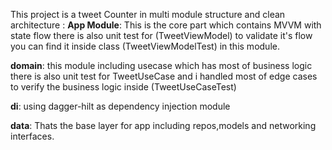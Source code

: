 This project is a tweet Counter in multi module structure and clean architecture :
**App Module**: This is the core part which contains MVVM with state flow
  there is also unit test for (TweetViewModel) to validate it's flow you can find it inside class (TweetViewModelTest) in this module.

**domain**: this module including usecase which has most of business logic
  there is also unit test for TweetUseCase and i handled most of edge cases to verify the business logic inside (TweetUseCaseTest)

**di**: using dagger-hilt as dependency injection module 

**data**: Thats the base layer for app including repos,models and networking interfaces.


